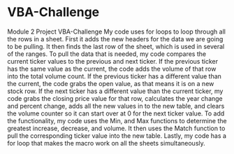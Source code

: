 # VBA-Challenge
Module 2 Project
 VBA-Challenge
 My code uses for loops to loop through all the rows in a sheet. First it adds the new headers for the data we are going to be pulling. It then finds the last row of the sheet, which is used in several of the ranges. To pull the data that is needed, my code compares the current ticker values to the previous and next ticker. If the previous ticker has the same value as the current, the code adds the volume of that row into the total volume count. If the previous ticker has a different value than the current, the code grabs the open value, as that means it is on a new stock row. If the next ticker has a different value than the current ticker, my code grabs the closing price value for that row, calculates the year change and percent change, adds all the new values in to the new table, and clears the volume counter so it can start over at 0 for the next ticker value. 
 To add the functionality, my code uses the Min, and Max functions to determine the greatest increase, decrease, and volume. It then uses the Match function to pull the corresponding ticker value into the new table. 
 Lastly, my code has a for loop that makes the macro work on all the sheets simultaneously. 
